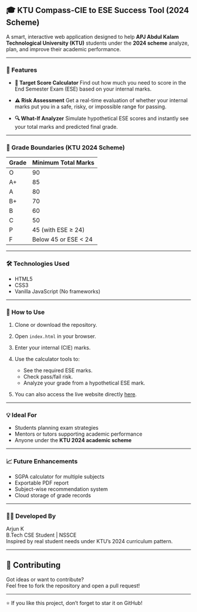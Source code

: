 ## 🎓 KTU Compass-CIE to ESE Success Tool (2024 Scheme)

A smart, interactive web application designed to help **APJ Abdul Kalam Technological University (KTU)** students under the **2024 scheme** analyze, plan, and improve their academic performance.

---

### 🚀 Features

* **🎯 Target Score Calculator**
  Find out how much you need to score in the End Semester Exam (ESE) based on your internal marks.

* **⚠️ Risk Assessment**
  Get a real-time evaluation of whether your internal marks put you in a safe, risky, or impossible range for passing.

* **🔍 What-If Analyzer**
  Simulate hypothetical ESE scores and instantly see your total marks and predicted final grade.

---

### 🧠 Grade Boundaries (KTU 2024 Scheme)

| Grade | Minimum Total Marks  |
| ----- | -------------------- |
| O     | 90                   |
| A+    | 85                   |
| A     | 80                   |
| B+    | 70                   |
| B     | 60                   |
| C     | 50                   |
| P     | 45 (with ESE ≥ 24)   |
| F     | Below 45 or ESE < 24 |

---

### 🛠️ Technologies Used

* HTML5
* CSS3
* Vanilla JavaScript (No frameworks)

---

### 📂 How to Use

1. Clone or download the repository.
2. Open `index.html` in your browser.
3. Enter your internal (CIE) marks.
4. Use the calculator tools to:

   * See the required ESE marks.
   * Check pass/fail risk.
   * Analyze your grade from a hypothetical ESE mark.
5. You can also access the live website directly [here](https://arjyun.github.io/KTU-Compass-CIE-to-ESE-Success-Tool-2024-Scheme/).

---

### 💡 Ideal For

* Students planning exam strategies
* Mentors or tutors supporting academic performance
* Anyone under the **KTU 2024 academic scheme**

---

### 📈 Future Enhancements

* SGPA calculator for multiple subjects
* Exportable PDF report
* Subject-wise recommendation system
* Cloud storage of grade records

---

### 👨‍💻 Developed By

Arjun K <br>
B.Tech CSE Student | NSSCE <br>
Inspired by real student needs under KTU’s 2024 curriculum pattern.

---

## 📢 Contributing

Got ideas or want to contribute?  
Feel free to fork the repository and open a pull request!

---

⭐ If you like this project, don’t forget to star it on GitHub!
